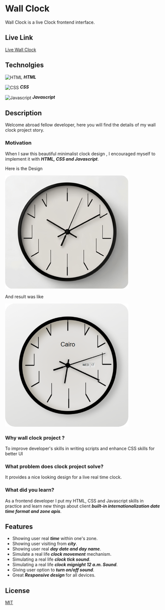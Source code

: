 # Wall Clock

Wall Clock is a live Clock frontend interface.

## Live Link
[Live Wall Clock](https://abdulrahmanhatem.github.io/wall-clock/)

## Technolgies 
<img src="https://abdulrahmanhatem.github.io/tech-icons/icons/html.png" alt="HTML" align="center"> ***HTML*** 

<img src="https://abdulrahmanhatem.github.io/tech-icons/icons/css.png" alt="CSS" align="center"> ***CSS*** 

<img src="https://abdulrahmanhatem.github.io/tech-icons/icons/javascript.png" alt="Javascript" align="center"> ***Javascript*** 


## Description 
Welcome abroad fellow developer, here you will find the details of my wall clock project story.

### Motivation 
When I saw this beautiful minimalist clock design , I encouraged myself to implement it with ***HTML, CSS and Javascript***.

Here is the Design 

![Before](model-before.png)

And result was like 

![After](model-after.png)

### Why wall clock project ?

To improve developer's skills in writing scripts and enhance CSS skills for better UI

### What problem does clock project solve?

It provides a nice looking design for a live real time clock.

### What did you learn?
As a frontend developer I put my HTML, CSS and Javascript skills in practice and learn new things about client ***built-in internationalization date time format and zone apis***.


## Features
 - Showing user real ***time*** within one's zone.
 - Showing user visiting from ***city***.
 - Showing user real ***day date and day name***.
 - Simulate a real life ***clock movement*** mechanism.
 - Simulating a real life ***clock tick sound***.
 - Simulating a real life ***clock mignight 12 a.m. Sound***.
 - Giving user option to ***turn on/off sound***.
 - Great ***Responsive design*** for all devices.

 ## License
 [MIT](https://opensource.org/license/mit)











